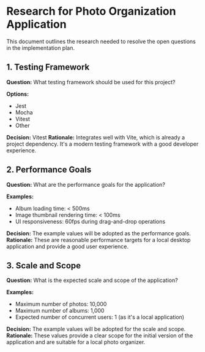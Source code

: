 # Research for Photo Organization Application

This document outlines the research needed to resolve the open questions in the implementation plan.

## 1. Testing Framework

**Question:** What testing framework should be used for this project?

**Options:**
-   Jest
-   Mocha
-   Vitest
-   Other

**Decision:** Vitest
**Rationale:** Integrates well with Vite, which is already a project dependency. It's a modern testing framework with a good developer experience.

## 2. Performance Goals

**Question:** What are the performance goals for the application?

**Examples:**
-   Album loading time: < 500ms
-   Image thumbnail rendering time: < 100ms
-   UI responsiveness: 60fps during drag-and-drop operations

**Decision:** The example values will be adopted as the performance goals.
**Rationale:** These are reasonable performance targets for a local desktop application and provide a good user experience.

## 3. Scale and Scope

**Question:** What is the expected scale and scope of the application?

**Examples:**
-   Maximum number of photos: 10,000
-   Maximum number of albums: 1,000
-   Expected number of concurrent users: 1 (as it's a local application)

**Decision:** The example values will be adopted for the scale and scope.
**Rationale:** These values provide a clear scope for the initial version of the application and are suitable for a local photo organizer.
